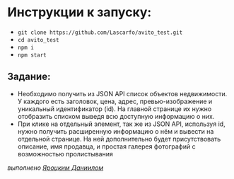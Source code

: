 # Инструкции к запуску:
- `git clone https://github.com/Lascarfo/avito_test.git`
- `cd avito_test`
- `npm i`
- `npm start`

## Задание:
- Необходимо получить из JSON API список объектов недвижимости. У каждого есть заголовок, цена, адрес, превью-изображение и уникальный идентификатор (id). На главной странице их нужно отобразить списком выведя всю доступную информацию о них.
- При клике на отдельный элемент, так же из JSON API, используя id, нужно получить расширенную информацию о нём и вывести на отдельной странице. На ней дополнительно будет присутствовать описание, имя продавца, и простая галерея фотографий с возможностью пролистывания

*выполнено [Яроцким Даниилом](https://vk.com/qanelph)*
